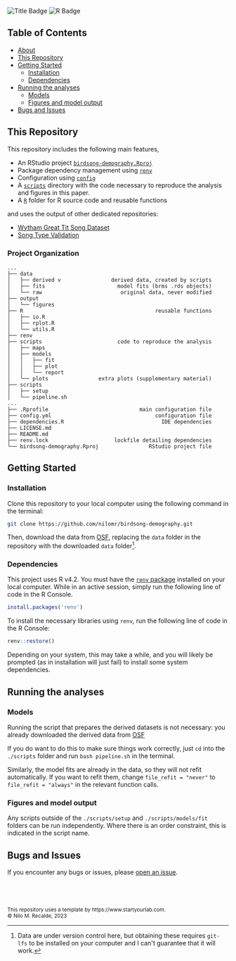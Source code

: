 
![Title Badge](https://img.shields.io/badge/Bird_Song_Culture_%26_Demography-k?style=for-the-badge&labelColor=d99c2b&color=d99c2b) ![R Badge](https://img.shields.io/badge/v4.2-4295B3?style=for-the-badge&logo=r&logoColor=white)

<!-- add a table of contents here -->
## Table of Contents

- [About](#about)
- [This Repository](#this-repository)
- [Getting Started](#getting-started)
  - [Installation](#installation)
  - [Dependencies](#dependencies)
- [Running the analyses](#running-the-analyses)
    - [Models](#models)
    - [Figures and model output](#figures-and-model-output)
- [Bugs and Issues](#bugs-and-issues)



## This Repository

This repository includes the following main features,

- An RStudio project [`birdsong-demography.Rproj`](./birdsong-demography.Rproj)
- Package dependency management using [`renv`](https://github.com/rstudio/renv/)
- Configuration using [`config`](https://github.com/rstudio/config)
- A [`scripts`](./scripts) directory with the code necessary to reproduce the analysis and figures in this paper.
- A [`R`](./R) folder for R source code and reusable functions

and uses the output of other dedicated repositories: 

- [Wytham Great Tit Song Dataset](https://github.com/nilomr/great-tit-hits-setup)
- [Song Type Validation](https://github.com/nilomr/wytham-songtype-validation)


### Project Organization

```text
...
├── data
│   ├── derived v                derived data, created by scripts
│   ├── fits                       model fits (brms .rds objects)
│   └── raw                         original data, never modified
├── output
│   └── figures
├── R                                          reusable functions
│   ├── io.R
│   ├── rplot.R
│   └── utils.R
├── renv 
├── scripts                        code to reproduce the analysis
│   ├── maps
│   ├── models
│   │   ├── fit
│   │   ├── plot
│   │   └── report
│   └── plots                extra plots (supplementary material)
├── scripts
│   ├── setup
│   └── pipeline.sh
...
├── .Rprofile                             main configuration file
├── config.yml                                 configuration file
├── dependencies.R                               IDE dependencies
├── LICENSE.md
├── README.md
├── renv.lock                     lockfile detailing dependencies
└── birdsong-demography.Rproj                RStudio project file
```

## Getting Started


### Installation

Clone this repository to your local computer using the following command in the terminal:
  
```bash
git clone https://github.com/nilomr/birdsong-demography.git
```

Then, download the data from [OSF](), replacing the `data` folder in the repository with the downloaded `data` folder[^1].


### Dependencies

This project uses R v4.2. You must have the [`renv` package](https://rstudio.github.io/renv/articles/renv.html) installed on your local computer. While in an active session, simply run the following line of code in the R Console.

```r
install.packages('renv')
```

To install the necessary libraries using `renv`, run the following line of code in the R Console:

```r
renv::restore()
```
Depending on your system, this may take a while, and you will likely be prompted (as in installation will just fail) to install some system dependencies.

## Running the analyses

### Models
Running the script that prepares the derived datasets is not necessary: you already downloaded the derived data from [OSF]()

If you do want to do this to make sure things work correctly, just `cd` into the `./scripts` folder and run `bash pipeline.sh` in the terminal. 

Similarly, the model fits are already in the data, so they will not refit automatically. If you want to refit them, change `file_refit = "never"` to `file_refit = "always"` in the relevant function calls.

### Figures and model output

Any scripts outside of the `./scripts/setup` and  `./scripts/models/fit` folders can be run independently. Where there is an order constraint, this is indicated in the script name.


## Bugs and Issues

If you encounter any bugs or issues, please [open an issue](https://github.com/nilomr/birdsong-demography/issues/new/choose). 


<br>

#
[^1]: Data are under version control here, but obtaining these requires `git-lfs` to be installed on your computer and I can't guarantee that it will work.

<sub>
This repository uses a template by https://www.startyourlab.com.
<br>© Nilo M. Recalde, 2023
</sub>


